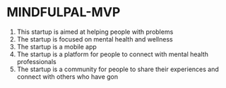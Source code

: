# MINDFULPAL-MVP
1. This startup is aimed at helping people with problems
2. The startup is focused on mental health and wellness
3. The startup is a mobile app
4. The startup is a platform for people to connect with mental health professionals
5. The startup is a community for people to share their experiences and connect with others who have gon